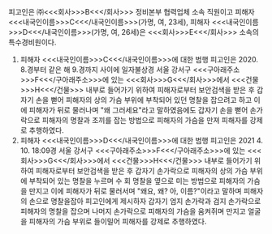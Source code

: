 피고인은 ㈜<<<회사>>>B<<</회사>>> 정비본부 협력업체 소속 직원이고 피해자 <<<내국인이름>>>C<<</내국인이름>>>(가명, 여, 23세), 피해자 <<<내국인이름>>>D<<</내국인이름>>>(가명, 여, 26세)은 <<<회사>>>E<<</회사>>> 소속의 특수경비원이다.
1. 피해자 <<<내국인이름>>>C<<</내국인이름>>>에 대한 범행
피고인은 2020. 8.경부터 같은 해 9.경까지 사이에 일자불상경 서울 강서구 <<<구아래주소>>>F<<</구아래주소>>>에 있는 <<<회사>>>G<<</회사>>>에서 <<<건물>>>H<<</건물>>> 내부로 들어가기 위하여 피해자로부터 보안검색을 받은 후 갑자기 손을 뻗어 피해자의 상의 가슴 부위에 부착되어 있던 명찰을 잡으려고 하고 이에 피해자가 뒤로 물러나며 "왜 그러세요"라고 말하였음에도 갑자기 손을 뻗어 손가락으로 피해자의 명찰과 조끼를 잡는 방법으로 피해자의 가슴을 만져 피해자를 강제로 추행하였다.
2. 피해자 <<<내국인이름>>>D<<</내국인이름>>>에 대한 범행
피고인은 2021 4. 10. 18:09경 서울 강서구 <<<구아래주소>>>F<<</구아래주소>>>에 있는 <<<회사>>>G<<</회사>>>에서 <<<건물>>>H<<</건물>>> 내부로 들어가기 위하여 피해자로부터 보안검색을 받은 후 갑자기 손가락으로 피해자의 상의 가슴 부위에 부착되어 있는 명찰을 누르며 수 회 명찰을 옆으로 미는 방법으로 피해자의 가슴을 만지고 이에 피해자가 뒤로 물러서며 "왜요, 왜? 아, 이름?"이라고 말하며 피해자의 손으로 명찰을잡아 피고인에게 제시하자 갑자기 엄지 손가락과 검지 손가락으로 피해자의 명찰을 잡으며 나머지 손가락으로 피해자의 가슴을 움켜쥐며 만지고 얼굴을 피해자의 가슴 부위로 들이밀어 피해자를 강제로 추행하였다.